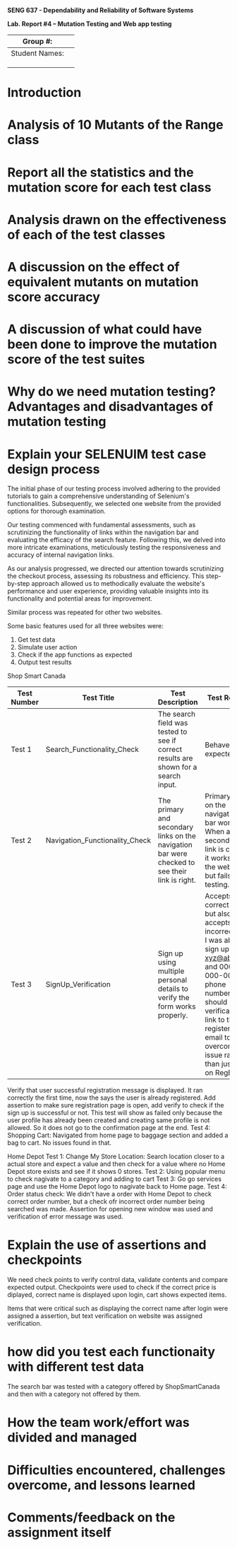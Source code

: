**SENG 637 - Dependability and Reliability of Software Systems**

**Lab. Report \#4 – Mutation Testing and Web app testing**

| Group \#:      |     |
| -------------- | --- |
| Student Names: |     |
|                |     |
|                |     |
|                |     |

# Introduction

# Analysis of 10 Mutants of the Range class 

# Report all the statistics and the mutation score for each test class

# Analysis drawn on the effectiveness of each of the test classes

# A discussion on the effect of equivalent mutants on mutation score accuracy

# A discussion of what could have been done to improve the mutation score of the test suites

# Why do we need mutation testing? Advantages and disadvantages of mutation testing

# Explain your SELENUIM test case design process

The initial phase of our testing process involved adhering to the provided tutorials to gain a comprehensive understanding of Selenium's functionalities. Subsequently, we selected one website from the provided options for thorough examination.

Our testing commenced with fundamental assessments, such as scrutinizing the functionality of links within the navigation bar and evaluating the efficacy of the search feature. Following this, we delved into more intricate examinations, meticulously testing the responsiveness and accuracy of internal navigation links.

As our analysis progressed, we directed our attention towards scrutinizing the checkout process, assessing its robustness and efficiency. This step-by-step approach allowed us to methodically evaluate the website's performance and user experience, providing valuable insights into its functionality and potential areas for improvement.

Similar process was repeated for other two websites.

Some basic features used for all three websites were:  

  1. Get test data
  2. Simulate user action
  3. Check if the app functions as expected
  4. Output test results

Shop Smart Canada

| Test Number | Test Title                    | Test Description                                                                      | Test Results                                      |
|-------------|-------------------------------|---------------------------------------------------------------------------------------|---------------------------------------------------|
| Test 1      | Search_Functionality_Check    | The search field was tested to see if correct results are shown for a search input.   | Behaves as expected                              |
| Test 2      | Navigation_Functionality_Check| The primary and secondary links on the navigation bar were checked to see their link is right. | Primary links on the navigation bar work fine. When a secondary link is clicked, it works on the website but fails while testing. |
| Test 3      | SignUp_Verification           | Sign up using multiple personal details to verify the form works properly.| Accepts correct info but also accepts incorrect info. I was able to sign up using xyz@abc.com and 000-000-0000 phone number. It should send a verification link to the registered email to overcome this issue rather than just reply on RegEx. | 

Verify that user successful registration message is displayed. It ran correctly the first time, now the says the user is already registered. Add assertion to make sure registration page is open, add verify to check if the sign up is successful or not. This test will show as failed only because the user profile has already been created and creating same profile is not allowed. So it does not go to the confirmation page at the end. 
Test 4: Shopping Cart: Navigated from home page to baggage section and added a bag to cart. No issues found in that. 

Home Depot
Test 1: Change My Store Location: Search location closer to a actual store and expect a value and then check for a value where no Home Depot store exists and see if it shows 0 stores. 
Test 2: Using popular menu to check nagivate to a category and adding to cart 
Test 3: Go go services page and use the Home Depot logo to nagivate back to Home page. 
Test 4: Order status check: We didn't have a order with Home Depot to check correct order number, but a check ofr incorrect order number being searched was made. Assertion for opening new window was used and verification of error message was used. 

# Explain the use of assertions and checkpoints
We need check points to verify control data, validate contents and compare expected output. 
Checkpoints were used to check if the correct price is diplayed, correct name is displayed upon login, cart shows expected items.

Items that were critical such as displaying the correct name after login were assigned a assertion, but text verification on website was assigned verification. 

# how did you test each functionaity with different test data
The search bar was tested with a category offered by ShopSmartCanada and then with a category not offered by them.


# How the team work/effort was divided and managed

# Difficulties encountered, challenges overcome, and lessons learned

# Comments/feedback on the assignment itself
